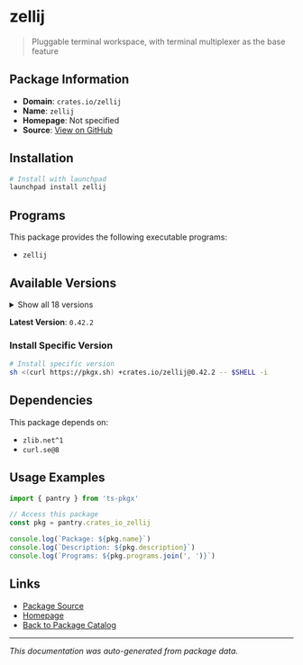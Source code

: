 # zellij

> Pluggable terminal workspace, with terminal multiplexer as the base feature

## Package Information

- **Domain**: `crates.io/zellij`
- **Name**: `zellij`
- **Homepage**: Not specified
- **Source**: [View on GitHub](https://github.com/pkgxdev/pantry/tree/main/projects/crates.io/zellij/package.yml)

## Installation

```bash
# Install with launchpad
launchpad install zellij
```

## Programs

This package provides the following executable programs:

- `zellij`

## Available Versions

<details>
<summary>Show all 18 versions</summary>

- `0.42.2`, `0.42.1`, `0.42.0`, `0.41.2`, `0.41.1`
- `0.41.0`, `0.40.1`, `0.40.0`, `0.39.2`, `0.39.1`
- `0.39.0`, `0.38.2`, `0.38.1`, `0.38.0`, `0.37.2`
- `0.37.1`, `0.37.0`, `0.36.0`

</details>

**Latest Version**: `0.42.2`

### Install Specific Version

```bash
# Install specific version
sh <(curl https://pkgx.sh) +crates.io/zellij@0.42.2 -- $SHELL -i
```

## Dependencies

This package depends on:

- `zlib.net^1`
- `curl.se@8`

## Usage Examples

```typescript
import { pantry } from 'ts-pkgx'

// Access this package
const pkg = pantry.crates_io_zellij

console.log(`Package: ${pkg.name}`)
console.log(`Description: ${pkg.description}`)
console.log(`Programs: ${pkg.programs.join(', ')}`)
```

## Links

- [Package Source](https://github.com/pkgxdev/pantry/tree/main/projects/crates.io/zellij/package.yml)
- [Homepage](#)
- [Back to Package Catalog](../package-catalog.md)

---

*This documentation was auto-generated from package data.*
